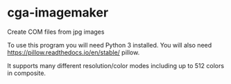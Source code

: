 # cga-imagemaker
Create COM files from jpg images

To use this program you will need Python 3 installed. You will also need https://pillow.readthedocs.io/en/stable/ pillow.

It supports many different resolution/color modes including up to 512 colors in composite.

